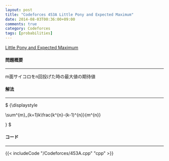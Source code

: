 ```yaml
---
layout: post
title: "Codeforces 453A Little Pony and Expected Maximum"
date: 2014-08-03T00:36:00+09:00
comments: true
category: Codeforces
tags: [probabilities]
---
```


[Little Pony and Expected Maximum](http://codeforces.com/problemset/problem/453/A)

#### 問題概要

****

m面サイコロをn回投げた時の最大値の期待値

#### 解法

****

<div> $ {\displaystyle

\sum^{m}_{k=1}k\frac{k^{n}-(k-1)^{n}}{m^{n}}

} $</div>

#### コード

****

{{< includeCode "/Codeforces/453A.cpp" "cpp" >}}

